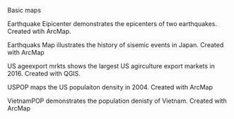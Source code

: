 Basic maps

  Earthquake Eipicenter demonstrates the epicenters of two earthquakes. Created wtih ArcMap.

  Earthquaks Map illustrates the history of sisemic events in Japan. Created with ArcMap

  US ageexport mrkts shows the largest US agirculture export markets in 2016. Created with QGIS.

  USPOP maps the US populaiton density in 2004. Created with ArcMap

  VietnamPOP demonstrates the population denisty of Vietnam. Created with ArcMap
